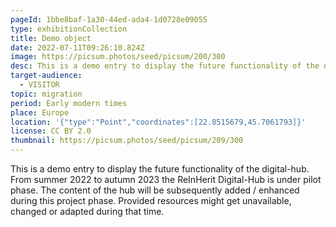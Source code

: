 ```yaml
---
pageId: 1bbe8baf-1a30-44ed-ada4-1d0728e09055
type: exhibitionCollection
title: Demo object
date: 2022-07-11T09:26:10.824Z
image: https://picsum.photos/seed/picsum/200/300
desc: This is a demo entry to display the future functionality of the digital-hub. From summer 2022 to autumn 2023 the ReInHerit Digital-Hub is under pilot phase. The content of the hub will be subsequently added / enhanced during this project phase. Provided resources might get unavailable, changed or adapted during that time.
target-audience:
  - VISITOR
topic: migration
period: Early modern times
place: Europe
location: '{"type":"Point","coordinates":[22.8515679,45.7061793]}'
license: CC BY 2.0
thumbnail: https://picsum.photos/seed/picsum/209/300
---
```

This is a demo entry to display the future functionality of the digital-hub. From summer 2022 to autumn 2023 the ReInHerit Digital-Hub is under pilot phase. The content of the hub will be subsequently added / enhanced during this project phase. Provided resources might get unavailable, changed or adapted during that time.